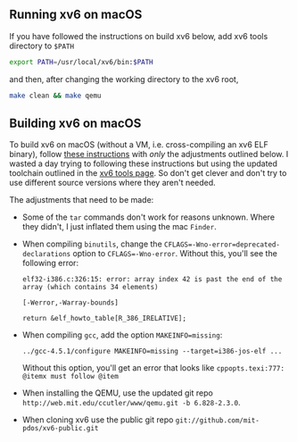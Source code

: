 Running xv6 on macOS
--------------------

If you have followed the instructions on build xv6 below, add xv6 tools directory to `$PATH`

```sh
export PATH=/usr/local/xv6/bin:$PATH
```

and then, after changing the working directory to the xv6 root,

```sh
make clean && make qemu
```


Building xv6 on macOS
---------------------

To build xv6 on macOS (without a VM, i.e. cross-compiling an xv6 ELF binary), follow [these instructions](https://doesnotscale.com/compiling-xv6-on-os-x-10-9) with *only* the adjustments outlined below. I wasted a day trying to following these instructions but using the updated toolchain outlined in the [xv6 tools page](https://pdos.csail.mit.edu/6.828/2016/tools.html). So don't get clever and don't try to use different source versions where they aren't needed.

The adjustments that need to be made:
* Some of the `tar` commands don't work for reasons unknown. Where they didn't, I just inflated them using the mac `Finder`.
* When compiling `binutils`, change the `CFLAGS=-Wno-error=deprecated-declarations` option to `CFLAGS=-Wno-error`. Without this, you'll see the following error:
  
  ```
  elf32-i386.c:326:15: error: array index 42 is past the end of the array (which contains 34 elements)

  [-Werror,-Warray-bounds]

  return &elf_howto_table[R_386_IRELATIVE];
  ```

* When compiling `gcc`, add the option `MAKEINFO=missing`:

  ```
  ../gcc-4.5.1/configure MAKEINFO=missing --target=i386-jos-elf ...
  ```

  Without this option, you'll get an error that looks like `cppopts.texi:777: @itemx must follow @item`
* When installing the QEMU, use the updated git repo `http://web.mit.edu/ccutler/www/qemu.git -b 6.828-2.3.0`.
* When cloning xv6 use the public git repo `git://github.com/mit-pdos/xv6-public.git`
